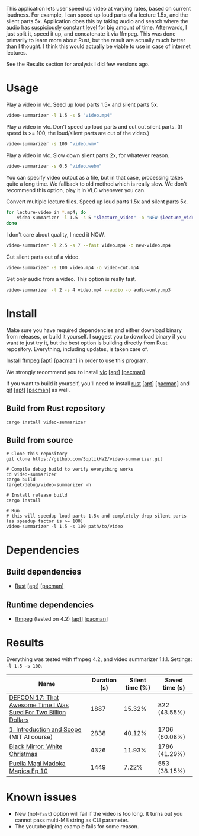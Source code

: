 This application lets user speed up video at varying rates, based on current loudness. For example, I can speed up loud parts of a lecture 1.5x, and the silent parts 5x. Application does this by taking audio and search where the audio has [suspiciously constant level](https://imgur.com/Y2rzUkK) for big amount of time. Afterwards, I just split it, speed it up, and concatenate it via ffmpeg. This was done primarily to learn more about Rust, but the result are actually much better than I thought. I think this would actually be viable to use in case of internet lectures.

See the Results section for analysis I did few versions ago.

# Usage

Play a video in vlc. Seed up loud parts 1.5x and silent parts 5x.
```sh
video-summarizer -l 1.5 -s 5 "video.mp4"
```

Play a video in vlc. Don't speed up loud parts and cut out silent parts. (If speed is >= 100, the loud/silent parts are cut of the video.)
```sh
video-summarizer -s 100 "video.wmv"
```

Play a video in vlc. Slow down silent parts 2x, for whatever reason.
```sh
video-summarizer -s 0.5 "video.webm"
```

You can specify video output as a file, but in that case, processing takes quite a long time. We fallback to old method which is really slow. We don't recommend this option, play it in VLC whenever you can.

Convert multiple lecture files. Speed up loud parts 1.5x and silent parts 5x.

```sh
for lecture-video in *.mp4; do
	video-summarizer -l 1.5 -s 5 "$lecture_video" -o "NEW-$lecture_video"
done
```

I don't care about quality, I need it NOW.

```sh
video-summarizer -l 2.5 -s 7 --fast video.mp4 -o new-video.mp4
```

Cut silent parts out of a video.

```sh
video-summarizer -s 100 video.mp4 -o video-cut.mp4
```

Get only audio from a video. This option is really fast.

```sh
video-summarizer -l 2 -s 4 video.mp4 --audio -o audio-only.mp3
```

# Install

Make sure you have required dependencies and either download binary from releases, or build it yourself. I suggest you to download binary if you want to just try it, but the best option is building directly from Rust repository. Everything, including updates, is taken care of.

Install [ffmpeg](https://ffmpeg.org/download.html) [\[apt\]](https://packages.ubuntu.com/search?keywords=ffmpeg&searchon=all&suite=all&section=all) [\[pacman\]](https://www.archlinux.org/packages/extra/x86\_64/ffmpeg/) in order to use this program.

We strongly recommend you to install [vlc](https://www.videolan.org/vlc/)  [\[apt\]](https://packages.ubuntu.com/search?suite=all&section=all&arch=any&keywords=vlc&searchon=all) [\[pacman\]](https://www.archlinux.org/packages/extra/x86_64/vlc/)

If you want to build it yourself, you'll need to install [rust](https://www.rust-lang.org/) [\[apt\]](https://packages.ubuntu.com/search?keywords=rust&searchon=all&suite=all&section=all) [\[pacman\]](https://www.archlinux.org/packages/extra/x86\_64/rust/) and [git](https://git-scm.com/downloads) [\[apt\]](https://packages.ubuntu.com/search?keywords=git&searchon=all&suite=all&section=all) [\[pacman\]](https://www.archlinux.org/packages/extra/x86_64/git/) as well.

## Build from Rust repository

```
cargo install video-summarizer
```

## Build from source


```
# Clone this repository
git clone https://github.com/SoptikHa2/video-summarizer.git
```

```
# Compile debug build to verify everything works
cd video-summarizer
cargo build
target/debug/video-summarizer -h
```

```
# Install release build
cargo install
```

```
# Run
# this will speedup loud parts 1.5x and completely drop silent parts (as speedup factor is >= 100)
video-summarizer -l 1.5 -s 100 path/to/video
```

# Dependencies

## Build dependencies

- [Rust](https://www.rust-lang.org/) [\[apt\]](https://packages.ubuntu.com/search?keywords=rust&searchon=all&suite=all&section=all) [\[pacman\]](https://www.archlinux.org/packages/extra/x86\_64/rust/)

## Runtime dependencies
- [ffmpeg](https://wiki.archlinux.org/index.php/FFmpeg/) (tested on 4.2) [\[apt\]](https://packages.ubuntu.com/search?keywords=ffmpeg&searchon=all&suite=all&section=all) [\[pacman\]](https://www.archlinux.org/packages/extra/x86\_64/ffmpeg/)

# Results

Everything was tested with ffmpeg 4.2, and video summarizer 1.1.1. Settings: `-l 1.5 -s 100`.

| Name | Duration (s) | Silent time (%) | Saved time (s) |
|---|---|---|---|
|  [DEFCON 17: That Awesome Time I Was Sued For Two Billion Dollars](https://www.youtube.com/watch?v=KSWqx8goqSY) |  1887 | 15.32% | 822 (43.55%) |
|  [1. Introduction and Scope](https://www.youtube.com/watch?v=TjZBTDzGeGg&t=124s) (MIT AI course) | 2838 |  40.12% | 1706 (60.08%) |
| [Black Mirror: White Christmas ](https://www.imdb.com/title/tt3973198/) | 4326 | 11.93% | 1786 (41.29%) |
| [Puella Magi Madoka Magica Ep 10](https://www.imdb.com/title/tt1773185/) | 1449 | 7.22% | 553 (38.15%) |

# Known issues
- New (not-`fast`) option will fail if the video is too long. It turns out you cannot pass multi-MB string as CLI parameter.
- The youtube piping example fails for some reason.
